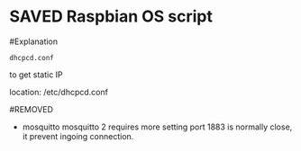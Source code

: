 SAVED Raspbian OS script
=======================

#Explanation

```
dhcpcd.conf
```

to get static IP

location: /etc/dhcpcd.conf


#REMOVED
* mosquitto 
mosquitto 2 requires more setting
port 1883 is normally close, it prevent ingoing connection.

